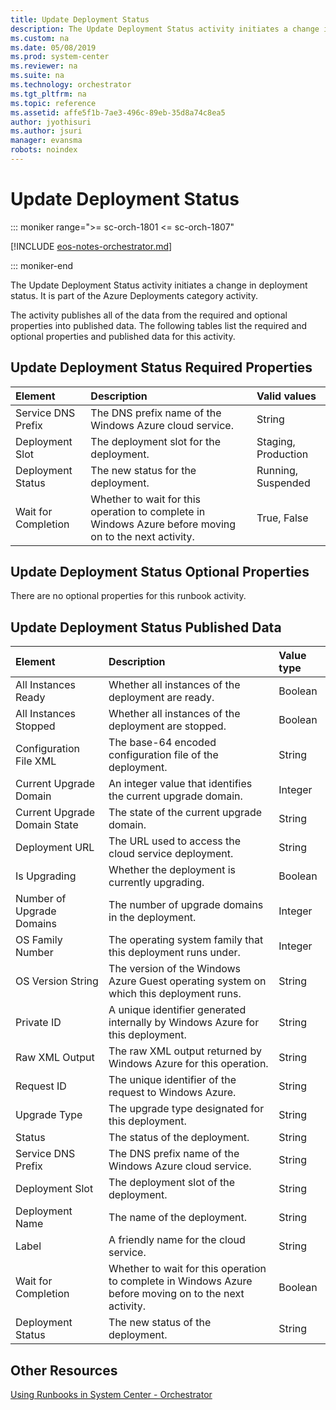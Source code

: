 ```yaml
---
title: Update Deployment Status
description: The Update Deployment Status activity initiates a change in deployment status.
ms.custom: na
ms.date: 05/08/2019
ms.prod: system-center
ms.reviewer: na
ms.suite: na
ms.technology: orchestrator
ms.tgt_pltfrm: na
ms.topic: reference
ms.assetid: affe5f1b-7ae3-496c-89eb-35d8a74c8ea5
author: jyothisuri
ms.author: jsuri
manager: evansma
robots: noindex
---
```

# Update Deployment Status

::: moniker range=">= sc-orch-1801 <= sc-orch-1807"

[!INCLUDE [eos-notes-orchestrator.md](../includes/eos-notes-orchestrator.md)]

::: moniker-end

The Update Deployment Status activity initiates a change in deployment status. It is part of the Azure Deployments category activity.

The activity publishes all of the data from the required and optional properties into published data. The following tables list the required and optional properties and published data for this activity.

## Update Deployment Status Required Properties

| **Element**   | **Description**   | **Valid values**   |
|:---|:---|:---|
| Service DNS Prefix  | The DNS prefix name of the Windows Azure cloud service.   | String   |
| Deployment Slot   | The deployment slot for the deployment.   | Staging, Production |
| Deployment Status   | The new status for the deployment.   | Running, Suspended  |
| Wait for Completion | Whether to wait for this operation to complete in Windows Azure before moving on to the next activity. | True, False   |

## Update Deployment Status Optional Properties

There are no optional properties for this runbook activity.

## Update Deployment Status Published Data

| **Element**   | **Description**   | **Value type** |
|:---|:---|:---|
| All Instances Ready   | Whether all instances of the deployment are ready.   | Boolean   |
| All Instances Stopped   | Whether all instances of the deployment are stopped.   | Boolean   |
| Configuration File XML   | The base-64 encoded configuration file of the deployment.   | String   |
| Current Upgrade Domain   | An integer value that identifies the current upgrade domain.   | Integer   |
| Current Upgrade Domain State | The state of the current upgrade domain.   | String   |
| Deployment URL   | The URL used to access the cloud service deployment.   | String   |
| Is Upgrading   | Whether the deployment is currently upgrading.   | Boolean   |
| Number of Upgrade Domains   | The number of upgrade domains in the deployment.   | Integer   |
| OS Family Number   | The operating system family that this deployment runs under.   | Integer   |
| OS Version String   | The version of the Windows Azure Guest operating system on which this deployment runs.   | String   |
| Private ID   | A unique identifier generated internally by Windows Azure for this deployment.   | String   |
| Raw XML Output   | The raw XML output returned by Windows Azure for this operation.   | String   |
| Request ID   | The unique identifier of the request to Windows Azure.   | String   |
| Upgrade Type   | The upgrade type designated for this deployment.   | String   |
| Status   | The status of the deployment.   | String   |
| Service DNS Prefix   | The DNS prefix name of the Windows Azure cloud service.   | String   |
| Deployment Slot   | The deployment slot of the deployment.   | String   |
| Deployment Name   | The name of the deployment.   | String   |
| Label   | A friendly name for the cloud service.   | String   |
| Wait for Completion   | Whether to wait for this operation to complete in Windows Azure before moving on to the next activity. | Boolean   |
| Deployment Status   | The new status of the deployment.   | String   |


## Other Resources

[Using Runbooks in System Center - Orchestrator](design-and-build-runbooks.md)
